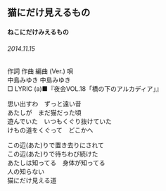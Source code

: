 ## 猫にだけ見えるもの
#### ねこにだけみえるもの
###### 2014.11.15


作詞  作曲  編曲 (Ver.)   唄   
中島みゆき   中島みゆき           
□ LYRIC (a)■『夜会VOL.18「橋の下のアルカディア」』   

思い出すわ　ずっと遠い昔   
あたしが　まだ猫だった頃   
遊んでいた　いつもくぐり抜けていた   
けもの道をくぐって　どこかへ   
   
この辺(あた)りで置き去りにされて   
この辺(あた)りで待ちわび続けた   
あたしは知ってる　身体が知ってる   
人の知らない   
猫にだけ見える道   